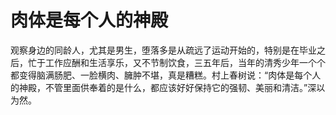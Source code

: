 # 肉体是每个人的神殿

观察身边的同龄人，尤其是男生，堕落多是从疏远了运动开始的，特别是在毕业之后，忙于工作应酬和生活享乐，又不节制饮食，三五年后，当年的清秀少年一个个都变得脑满肠肥、一脸横肉、臃肿不堪，真是糟糕。村上春树说：“肉体是每个人的神殿，不管里面供奉着的是什么，都应该好好保持它的强韧、美丽和清洁。”深以为然。